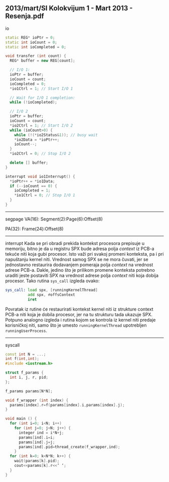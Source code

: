 2013/mart/SI Kolokvijum 1 - Mart 2013 - Resenja.pdf
--------------------------------------------------------------------------------
io
```cpp
static REG* ioPtr = 0;
static int ioCount = 0;
static int ioCompleted = 0;

void transfer (int count) {
  REG* buffer = new REG[count];

  // I/O 1:
  ioPtr = buffer;
  ioCount = count;
  ioCompleted = 0;
  *io1Ctrl = 1; // Start I/O 1

  // Wait for I/O 1 completion:
  while (!ioCompleted);

  // I/O 2
  ioPtr = buffer;
  ioCount = count;
  *io2Ctrl = 1; // Start I/O 2
  while (ioCount>0) {
    while (!(*io2Status&1)); // busy wait
    *io2Data = *ioPtr++;
    ioCount--;
  }
  *io2Ctrl = 0; // Stop I/O 2

  delete [] buffer;
}

interrupt void io1Interrupt() {
  *ioPtr++ = *io1Data;
  if (--ioCount == 0) {
    ioCompleted = 1;
    *io1Ctrl = 0; // Stop I/O 1
  }
}
```

--------------------------------------------------------------------------------
segpage
VA(16): Segment(2):Page(6):Offset(8)

PA(32): Frame(24):Offset(8)

--------------------------------------------------------------------------------
interrupt
Kada se pri obradi prekida kontekst procesora prepisuje u memoriju, bitno
je da u registru SPX bude adresa polja *context* iz PCB-a tekuće niti koja gubi procesor. Isto
važi pri svakoj promeni konteksta, pa i pri napuštanju kernel niti. Vrednost samog SPX se ne
mora čuvati, jer se jednostavno restaurira dodavanjem pomeraja polja *context* na vrednost
adrese PCB-a. Dakle, jedino što je prilikom promene konteksta potrebno uraditi jeste postaviti
SPX na vrednost adrese polja *context* niti koja dobija procesor. Tako rutina `sys_call` izgleda
ovako:
```asm
sys_call: load spx, [runningKernelThread]
          add spx, #offsContext
          iret
```

Povratak iz rutine će restaurirati kontekst kernel niti iz strukture context PCB-a niti koja je
dobila procesor, jer na tu strukturu tada ukazuje SPX. Potpuno analogno izgleda i rutina
kojom se kontrola iz kernel niti predaje korisničkoj niti, samo što je umesto
`runningKernelThread` upotrebljen `runningUserProcess`.

--------------------------------------------------------------------------------
syscall
```cpp
const int N = ...;
int f(int,int);
#include <iostream.h>

struct f_params {
  int i, j, r, pid;
};

f_params params[N*N];

void f_wrapper (int index) {
  params[index].r=f(params[index].i,params[index].j);
}

void main () {
  for (int i=0; i<N; i++)
    for (int j=0; j<N; j++) {
      integer ind = i*N+j;
      params[ind].i=i;
      params[ind].j=j;
      params[ind].pid=thread_create(f_wrapper,ind);
    }
  for (int k=0; k<N*N; k++) {
    wait(params[k].pid);
    cout<<params[k].r<<’ ‘;
  }
}
```
